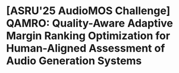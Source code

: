 # [ASRU'25 AudioMOS Challenge] QAMRO: Quality-Aware Adaptive Margin Ranking Optimization for Human-Aligned Assessment of Audio Generation Systems

